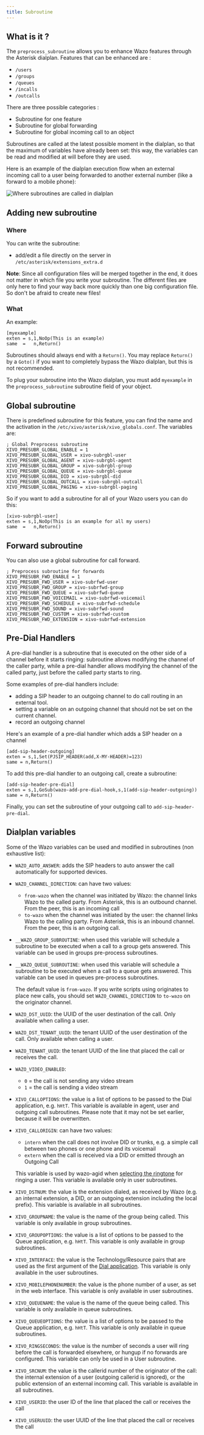 ```yaml
---
title: Subroutine
---
```


## What is it ?

The `preprocess_subroutine` allows you to enhance Wazo features through the Asterisk dialplan.
Features that can be enhanced are :

- `/users`
- `/groups`
- `/queues`
- `/incalls`
- `/outcalls`

There are three possible categories :

- Subroutine for one feature
- Subroutine for global forwarding
- Subroutine for global incoming call to an object

Subroutines are called at the latest possible moment in the dialplan, so that the maximum of
variables have already been set: this way, the variables can be read and modified at will before
they are used.

Here is an example of the dialplan execution flow when an external incoming call to a user being
forwarded to another external number (like a forward to a mobile phone):

![Where subroutines are called in dialplan](/images/uc-doc/api_sdk/subroutines.png)

## Adding new subroutine

### Where

You can write the subroutine:

- add/edit a file directly on the server in `/etc/asterisk/extensions_extra.d`

**Note**: Since all configuration files will be merged together in the end, it does not matter in
which file you write your subroutine. The different files are only here to find your way back more
quickly than one big configuration file. So don't be afraid to create new files!

### What

An example:

```dialplan
[myexample]
exten = s,1,NoOp(This is an example)
same  =   n,Return()
```

Subroutines should always end with a `Return()`. You may replace `Return()` by a `Goto()` if you
want to completely bypass the Wazo dialplan, but this is not recommended.

To plug your subroutine into the Wazo dialplan, you must add `myexample` in the
`preprocess_subroutine` subroutine field of your object.

## Global subroutine

There is predefined subroutine for this feature, you can find the name and the activation in the
`/etc/xivo/asterisk/xivo_globals.conf`. The variables are:

```dialplan
; Global Preprocess subroutine
XIVO_PRESUBR_GLOBAL_ENABLE = 1
XIVO_PRESUBR_GLOBAL_USER = xivo-subrgbl-user
XIVO_PRESUBR_GLOBAL_AGENT = xivo-subrgbl-agent
XIVO_PRESUBR_GLOBAL_GROUP = xivo-subrgbl-group
XIVO_PRESUBR_GLOBAL_QUEUE = xivo-subrgbl-queue
XIVO_PRESUBR_GLOBAL_DID = xivo-subrgbl-did
XIVO_PRESUBR_GLOBAL_OUTCALL = xivo-subrgbl-outcall
XIVO_PRESUBR_GLOBAL_PAGING = xivo-subrgbl-paging
```

So if you want to add a subroutine for all of your Wazo users you can do this:

```dialplan
[xivo-subrgbl-user]
exten = s,1,NoOp(This is an example for all my users)
same  =   n,Return()
```

## Forward subroutine

You can also use a global subroutine for call forward.

```dialplan
; Preprocess subroutine for forwards
XIVO_PRESUBR_FWD_ENABLE = 1
XIVO_PRESUBR_FWD_USER = xivo-subrfwd-user
XIVO_PRESUBR_FWD_GROUP = xivo-subrfwd-group
XIVO_PRESUBR_FWD_QUEUE = xivo-subrfwd-queue
XIVO_PRESUBR_FWD_VOICEMAIL = xivo-subrfwd-voicemail
XIVO_PRESUBR_FWD_SCHEDULE = xivo-subrfwd-schedule
XIVO_PRESUBR_FWD_SOUND = xivo-subrfwd-sound
XIVO_PRESUBR_FWD_CUSTOM = xivo-subrfwd-custom
XIVO_PRESUBR_FWD_EXTENSION = xivo-subrfwd-extension
```

## Pre-Dial Handlers

A pre-dial handler is a subroutine that is executed on the other side of a channel before it starts
ringing: subroutine allows modifying the channel of the caller party, while a pre-dial handler
allows modifying the channel of the called party, just before the called party starts to ring.

Some examples of pre-dial handlers include:

- adding a SIP header to an outgoing channel to do call routing in an external tool.
- setting a variable on an outgoing channel that should not be set on the current channel.
- record an outgoing channel

Here's an example of a pre-dial handler which adds a SIP header on a channel

```dialplan
[add-sip-header-outgoing]
exten = s,1,Set(PJSIP_HEADER(add,X-MY-HEADER)=123)
same = n,Return()
```

To add this pre-dial handler to an outgoing call, create a subroutine:

```dialplan
[add-sip-header-pre-dial]
exten = s,1,GoSub(wazo-add-pre-dial-hook,s,1(add-sip-header-outgoing))
same = n,Return()
```

Finally, you can set the subroutine of your outgoing call to `add-sip-header-pre-dial`.

## Dialplan variables

Some of the Wazo variables can be used and modified in subroutines (non exhaustive list):

- `WAZO_AUTO_ANSWER`: adds the SIP headers to auto answer the call automatically for supported
  devices.
- `WAZO_CHANNEL_DIRECTION`: can have two values:

  - `from-wazo` when the channel was initiated by Wazo: the channel links Wazo to the called party.
    From Asterisk, this is an outbound channel. From the peer, this is an incoming call
  - `to-wazo` when the channel was initiated by the user: the channel links Wazo to the calling
    party. From Asterisk, this is an inbound channel. From the peer, this is an outgoing call.

- `__WAZO_GROUP_SUBROUTINE`: when used this variable will schedule a subroutine to be executed when
  a call to a group gets answered. This variable can be used in groups pre-process subroutines.

- `__WAZO_QUEUE_SUBROUTINE`: when used this variable will schedule a subroutine to be executed when
  a call to a queue gets answered. This variable can be used in queues pre-process subroutines.

  The default value is `from-wazo`. If you write scripts using originates to place new calls, you
  should set `WAZO_CHANNEL_DIRECTION` to `to-wazo` on the originator channel.

- `WAZO_DST_UUID`: the UUID of the user destination of the call. Only available when calling a user.
- `WAZO_DST_TENANT_UUID`: the tenant UUID of the user destination of the call. Only available when
  calling a user.
- `WAZO_TENANT_UUID`: the tenant UUID of the line that placed the call or receives the call.
- `WAZO_VIDEO_ENABLED`:

  - `0` = the call is not sending any video stream
  - `1` = the call is sending a video stream

- `XIVO_CALLOPTIONS`: the value is a list of options to be passed to the Dial application, e.g.
  `hHtT`. This variable is available in agent, user and outgoing call subroutines. Please note that
  it may not be set earlier, because it will be overwritten.
- `XIVO_CALLORIGIN`: can have two values:

  - `intern` when the call does not involve DID or trunks, e.g. a simple call between two phones or
    one phone and its voicemail
  - `extern` when the call is received via a DID or emitted through an Outgoing Call

  This variable is used by wazo-agid when
  [selecting the ringtone](/uc-doc/system/configuration_files#xivo-ring.conf) for ringing a user.
  This variable is available only in user subroutines.

- `XIVO_DSTNUM`: the value is the extension dialed, as received by Wazo (e.g. an internal extension,
  a DID, or an outgoing extension including the local prefix). This variable is available in all
  subroutines.
- `XIVO_GROUPNAME`: the value is the name of the group being called. This variable is only available
  in group subroutines.
- `XIVO_GROUPOPTIONS`: the value is a list of options to be passed to the Queue application, e.g.
  `hHtT`. This variable is only available in group subroutines.
- `XIVO_INTERFACE`: the value is the Technology/Resource pairs that are used as the first argument
  of the
  [Dial application](https://wiki.asterisk.org/wiki/display/AST/Asterisk+13+Application_Dial). This
  variable is only available in the user subroutines.
- `XIVO_MOBILEPHONENUMBER`: the value is the phone number of a user, as set in the web interface.
  This variable is only available in user subroutines.
- `XIVO_QUEUENAME`: the value is the name of the queue being called. This variable is only available
  in queue subroutines.
- `XIVO_QUEUEOPTIONS`: the value is a list of options to be passed to the Queue application, e.g.
  `hHtT`. This variable is only available in queue subroutines.
- `XIVO_RINGSECONDS`: the value is the number of seconds a user will ring before the call is
  forwarded elsewhere, or hungup if no forwards are configured. This variable can only be used in a
  User subroutine.
- `XIVO_SRCNUM`: the value is the callerid number of the originator of the call: the internal
  extension of a user (outgoing callerid is ignored), or the public extension of an external
  incoming call. This variable is available in all subroutines.
- `XIVO_USERID`: the user ID of the line that placed the call or receives the call
- `XIVO_USERUUID`: the user UUID of the line that placed the call or receives the call
